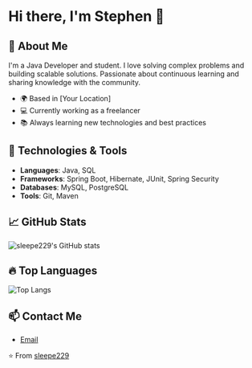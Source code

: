 # Hi there, I'm Stephen 👋

## 🚀 About Me
I'm a Java Developer and student. I love solving complex problems and building scalable solutions. Passionate about continuous learning and sharing knowledge with the community.

- 🌍 Based in [Your Location]
- 💻 Currently working as a freelancer
- 📚 Always learning new technologies and best practices

## 🔧 Technologies & Tools
- **Languages**: Java, SQL
- **Frameworks**: Spring Boot, Hibernate, JUnit, Spring Security
- **Databases**: MySQL, PostgreSQL
- **Tools**: Git, Maven

## 📈 GitHub Stats
![sleepe229's GitHub stats](https://github-readme-stats.vercel.app/api?username=sleepe229&show_icons=true&theme=radical)

## 🔥 Top Languages
![Top Langs](https://github-readme-stats.vercel.app/api/top-langs/?username=sleepe229&layout=compact&theme=radical)


## 📫 Contact Me
- [Email](mailto:tpynngg@gmail.com)


⭐️ From [sleepe229](https://github.com/sleepe229)
